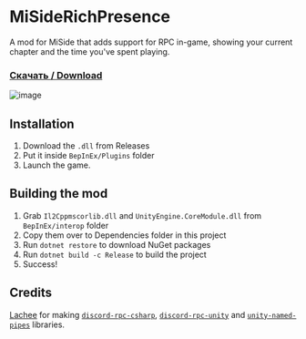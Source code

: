 # MiSideRichPresence
A mod for MiSide that adds support for RPC in-game, showing your current chapter and the time you've spent playing.

### [Скачать / Download](https://github.com/etakat/MiSideRichPresence/releases/latest/download/etakat.MiSideRichPresence.dll)

![image](https://github.com/user-attachments/assets/91e9bd36-5f1c-43b5-9079-d1d81fb097cc)
## Installation
1. Download the `.dll` from Releases
2. Put it inside `BepInEx/Plugins` folder
3. Launch the game.

## Building the mod
1. Grab `Il2Cppmscorlib.dll` and `UnityEngine.CoreModule.dll` from `BepInEx/interop` folder
2. Copy them over to Dependencies folder in this project
3. Run `dotnet restore` to download NuGet packages
4. Run `dotnet build -c Release` to build the project
5. Success!
   
## Credits
[Lachee](https://github.com/lachee) for making [`discord-rpc-csharp`](https://github.com/Lachee/discord-rpc-csharp), [`discord-rpc-unity`](https://github.com/Lachee/discord-rpc-unity) and [`unity-named-pipes`](https://github.com/Lachee/unity-named-pipes) libraries. 
